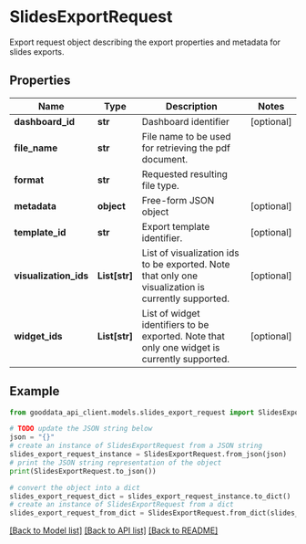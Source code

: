 # SlidesExportRequest

Export request object describing the export properties and metadata for slides exports.

## Properties

Name | Type | Description | Notes
------------ | ------------- | ------------- | -------------
**dashboard_id** | **str** | Dashboard identifier | [optional] 
**file_name** | **str** | File name to be used for retrieving the pdf document. | 
**format** | **str** | Requested resulting file type. | 
**metadata** | **object** | Free-form JSON object | [optional] 
**template_id** | **str** | Export template identifier. | [optional] 
**visualization_ids** | **List[str]** | List of visualization ids to be exported. Note that only one visualization is currently supported. | [optional] 
**widget_ids** | **List[str]** | List of widget identifiers to be exported. Note that only one widget is currently supported. | [optional] 

## Example

```python
from gooddata_api_client.models.slides_export_request import SlidesExportRequest

# TODO update the JSON string below
json = "{}"
# create an instance of SlidesExportRequest from a JSON string
slides_export_request_instance = SlidesExportRequest.from_json(json)
# print the JSON string representation of the object
print(SlidesExportRequest.to_json())

# convert the object into a dict
slides_export_request_dict = slides_export_request_instance.to_dict()
# create an instance of SlidesExportRequest from a dict
slides_export_request_from_dict = SlidesExportRequest.from_dict(slides_export_request_dict)
```
[[Back to Model list]](../README.md#documentation-for-models) [[Back to API list]](../README.md#documentation-for-api-endpoints) [[Back to README]](../README.md)


